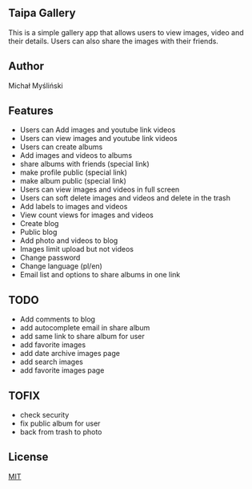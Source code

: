 ## Taipa Gallery

This is a simple gallery app that allows users to view images, video and their details. Users can also share the images with their friends.

## Author
Michał Myśliński

## Features
- Users can Add images and youtube link videos
- Users can view images and youtube link videos
- Users can create albums
- Add images and videos to albums
- share albums with friends (special link)
- make profile public (special link)
- make album public (special link)
- Users can view images and videos in full screen
- Users can soft delete images and videos and delete in the trash
- Add labels to images and videos
- View count views for images and videos
- Create blog
- Public blog
- Add photo and videos to blog
- Images limit upload but not videos
- Change password
- Change language (pl/en)
- Email list and options to share albums in one link

## TODO
- Add comments to blog
- add autocomplete email in share album
- add same link to share album for user
- add favorite images
- add date archive images page
- add search images
- add favorite images page

## TOFIX
- check security
- fix public album for user
- back from trash to photo



## License
[MIT](https://choosealicense.com/licenses/mit/)
